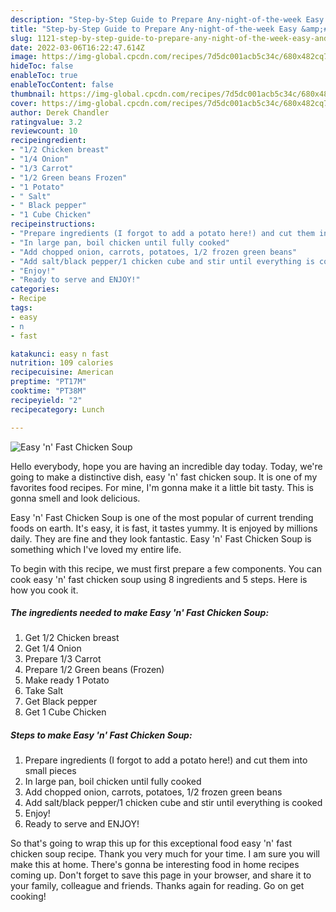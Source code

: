 ```yaml
---
description: "Step-by-Step Guide to Prepare Any-night-of-the-week Easy &amp;#39;n&amp;#39; Fast Chicken Soup"
title: "Step-by-Step Guide to Prepare Any-night-of-the-week Easy &amp;#39;n&amp;#39; Fast Chicken Soup"
slug: 1121-step-by-step-guide-to-prepare-any-night-of-the-week-easy-and-39-n-and-39-fast-chicken-soup
date: 2022-03-06T16:22:47.614Z
image: https://img-global.cpcdn.com/recipes/7d5dc001acb5c34c/680x482cq70/easy-n-fast-chicken-soup-recipe-main-photo.jpg
hideToc: false
enableToc: true
enableTocContent: false
thumbnail: https://img-global.cpcdn.com/recipes/7d5dc001acb5c34c/680x482cq70/easy-n-fast-chicken-soup-recipe-main-photo.jpg
cover: https://img-global.cpcdn.com/recipes/7d5dc001acb5c34c/680x482cq70/easy-n-fast-chicken-soup-recipe-main-photo.jpg
author: Derek Chandler
ratingvalue: 3.2
reviewcount: 10
recipeingredient:
- "1/2 Chicken breast"
- "1/4 Onion"
- "1/3 Carrot"
- "1/2 Green beans Frozen"
- "1 Potato"
- " Salt"
- " Black pepper"
- "1 Cube Chicken"
recipeinstructions:
- "Prepare ingredients (I forgot to add a potato here!) and cut them into small pieces"
- "In large pan, boil chicken until fully cooked"
- "Add chopped onion, carrots, potatoes, 1/2 frozen green beans"
- "Add salt/black pepper/1 chicken cube and stir until everything is cooked"
- "Enjoy!"
- "Ready to serve and ENJOY!"
categories:
- Recipe
tags:
- easy
- n
- fast

katakunci: easy n fast 
nutrition: 109 calories
recipecuisine: American
preptime: "PT17M"
cooktime: "PT38M"
recipeyield: "2"
recipecategory: Lunch

---
```



![Easy &#39;n&#39; Fast Chicken Soup](https://img-global.cpcdn.com/recipes/7d5dc001acb5c34c/680x482cq70/easy-n-fast-chicken-soup-recipe-main-photo.jpg)

Hello everybody, hope you are having an incredible day today. Today, we're going to make a distinctive dish, easy &#39;n&#39; fast chicken soup. It is one of my favorites food recipes. For mine, I'm gonna make it a little bit tasty. This is gonna smell and look delicious.



Easy &#39;n&#39; Fast Chicken Soup is one of the most popular of current trending foods on earth. It's easy, it is fast, it tastes yummy. It is enjoyed by millions daily. They are fine and they look fantastic. Easy &#39;n&#39; Fast Chicken Soup is something which I've loved my entire life.


To begin with this recipe, we must first prepare a few components. You can cook easy &#39;n&#39; fast chicken soup using 8 ingredients and 5 steps. Here is how you cook it.

<!--inarticleads1-->

##### The ingredients needed to make Easy &#39;n&#39; Fast Chicken Soup:

1. Get 1/2 Chicken breast
1. Get 1/4 Onion
1. Prepare 1/3 Carrot
1. Prepare 1/2 Green beans (Frozen)
1. Make ready 1 Potato
1. Take  Salt
1. Get  Black pepper
1. Get 1 Cube Chicken




<!--inarticleads2-->

##### Steps to make Easy &#39;n&#39; Fast Chicken Soup:

1. Prepare ingredients (I forgot to add a potato here!) and cut them into small pieces
1. In large pan, boil chicken until fully cooked
1. Add chopped onion, carrots, potatoes, 1/2 frozen green beans
1. Add salt/black pepper/1 chicken cube and stir until everything is cooked
1. Enjoy!
1. Ready to serve and ENJOY!



So that's going to wrap this up for this exceptional food easy &#39;n&#39; fast chicken soup recipe. Thank you very much for your time. I am sure you will make this at home. There's gonna be interesting food in home recipes coming up. Don't forget to save this page in your browser, and share it to your family, colleague and friends. Thanks again for reading. Go on get cooking!
